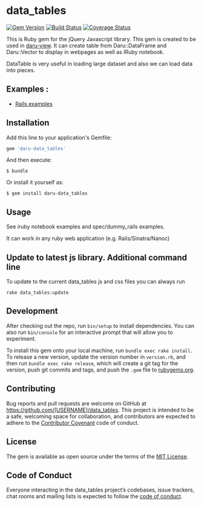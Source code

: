 # data_tables

[![Gem Version](https://badge.fury.io/rb/daru-data_tables.svg)](https://badge.fury.io/rb/daru-data_tables)
[![Build Status](https://travis-ci.org/shekharrajak/daru-data_tables.svg?branch=master)](https://travis-ci.org/shekharrajak/daru-data_tables)
[![Coverage Status](https://coveralls.io/repos/github/Shekharrajak/daru-data_tables/badge.svg?branch=master)](https://coveralls.io/github/Shekharrajak/daru-data_tables?branch=master)

This is Ruby gem for the jQuery Javascript library. This gem is created to be used in [daru-view](https://guthub.com/shekharrajak/daru-view). It can create table from Daru::DataFrame and Daru::Vector to display in webpages as well as IRuby notebook.

DataTable is very useful in loading large dataset and also we can load data into pieces.

## Examples :

- [Rails examples](https://github.com/Shekharrajak/daru-data_tables/tree/master/spec/dummy_rails)


## Installation

Add this line to your application's Gemfile:

```ruby
gem 'daru-data_tables'
```

And then execute:

    $ bundle

Or install it yourself as:

    $ gem install daru-data_tables

## Usage

See iruby notebook examples and spec/dummy_rails examples.

It can work in any ruby web application (e.g. Rails/Sinatra/Nanoc)


## Update to latest js library. Additional command line

  To update to the current data_tables js and css files you can always run

    rake data_tables:update


## Development

After checking out the repo, run `bin/setup` to install dependencies. You can also run `bin/console` for an interactive prompt that will allow you to experiment.

To install this gem onto your local machine, run `bundle exec rake install`. To release a new version, update the version number in `version.rb`, and then run `bundle exec rake release`, which will create a git tag for the version, push git commits and tags, and push the `.gem` file to [rubygems.org](https://rubygems.org).

## Contributing

Bug reports and pull requests are welcome on GitHub at https://github.com/[USERNAME]/data_tables. This project is intended to be a safe, welcoming space for collaboration, and contributors are expected to adhere to the [Contributor Covenant](http://contributor-covenant.org) code of conduct.

## License

The gem is available as open source under the terms of the [MIT License](http://opensource.org/licenses/MIT).

## Code of Conduct

Everyone interacting in the data_tables project’s codebases, issue trackers, chat rooms and mailing lists is expected to follow the [code of conduct](https://github.com/[USERNAME]/data_tables/blob/master/CODE_OF_CONDUCT.md).
